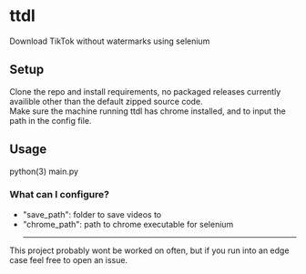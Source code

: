 # ttdl
Download TikTok without watermarks using selenium
## Setup
Clone the repo and install requirements, no packaged releases currently availible other than the default zipped source code.<br>
Make sure the machine running ttdl has chrome installed, and to input the path in the config file.<br>
## Usage
python(3) main.py <tiktok url>
### What can I configure?
- "save_path": folder to save videos to
- "chrome_path": path to chrome executable for selenium
  <hr>
This project probably wont be worked on often, but if you run into an edge case feel free to open an issue.

